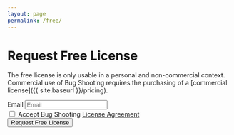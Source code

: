 ```yaml
---
layout: page
permalink: /free/
---
```


<script type="text/javascript">

  var data = new FormData();
  data.append('email', document.getElementById("email").value);
  data.append('language', 'en-US');
  
  const request = new XMLHttpRequest();
    
  request.open("POST", "http://localhost:23423/rest/freelicense");
  request.send(data);

  request.onload = (e) => {
     document.getElementById("releasenotes").innerHTML = request.response;
  }
  
</script>

# Request Free License

The free license is only usable in a personal and non-commercial context. Commercial use of Bug Shooting requires the purchasing of a [commercial license]({{ site.baseurl }}/pricing).

<form>
  <div class="row mb-3">
    <div class="form-group">
      <label for="activationfile" class="col-sm-2 col-form-label">Email</label>
      <input class="form-control" type="email" placeholder="Email" required name="email" id="email" maxlength="100">
    </div>
  </div>
  <div class="row mb-3">
    <div class="form-group">
      <div class="form-check">
        <input class="form-check-input" type="checkbox" required name="agreement">
        <label class="form-check-label" for="agreement">Accept Bug Shooting <a href="{{ site.baseurl }}/agreement" target="_blank">License Agreement</a></label>
      </div>
    </div>
  </div>
  <div class="row mb-3">
    <div class="form-group">
      <button class="btn btn-lg btn-primary btn-block" type="submit">Request Free License</button>
    </div>
  </div>
</form>

